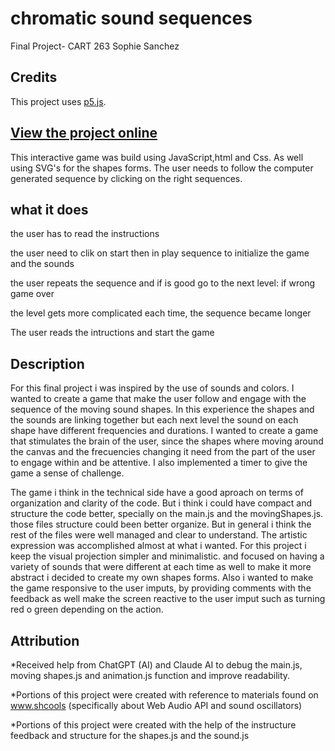 # chromatic sound sequences 
Final Project- CART 263
Sophie Sanchez 

## Credits
This project uses [p5.js](https://p5js.org).

## [View the project online](URL_TO_THE_PROJECT)

This interactive game was build using JavaScript,html and Css. As well using SVG's for the shapes forms. The user needs to follow the computer generated sequence by clicking on the right sequences.

## what it does 

the user has to read the instructions 

the user need to clik on start then in play sequence to initialize the game and the sounds 

the user repeats the sequence and if is good go to the next level: if wrong game over 

the level gets more complicated each time, the sequence became longer 


The user reads the intructions and start the game

## Description 

For this final project i was inspired by the use of sounds and colors. I wanted to create a game that make the user follow and engage with the sequence of the moving sound shapes. In this experience the shapes and the sounds are linking together but each next level the sound on each shape have different frequencies and durations. I wanted to create a game that stimulates the brain of the user, since the shapes where moving around the canvas and the frecuencies changing it need from the part of the user to engage within and be attentive. I also implemented a timer to give the game a sense of challenge.

The game i think in the technical side have a good aproach on terms of organization and clarity of the code. But i think i could have compact and structure the code better, specially on the main.js and the movingShapes.js. those files structure could been better organize. But in general i think the rest of the files were well managed and clear to understand. The artistic expression was accomplished almost at what i wanted. For this project i keep the visual projection simpler and minimalistic. and focused on having a variety of sounds that were different at each time as well to make it more abstract i decided to create my own shapes forms. Also i wanted to make the game responsive to the user imputs, by providing comments with the feedback as well make the screen reactive to the user imput such as turning red o green depending on the action.

## Attribution 

*Received help from ChatGPT (AI) and Claude AI to debug the main.js, moving shapes.js and animation.js function and improve readability.

*Portions of this project were created with reference to materials found on www.shcools
  (specifically about Web Audio API and sound oscillators)

*Portions of this project were created with the help of the instructure feedback and structure for the shapes.js and the sound.js



 





